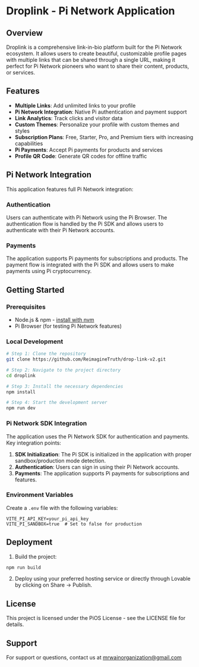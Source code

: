 
# Droplink - Pi Network Application

## Overview

Droplink is a comprehensive link-in-bio platform built for the Pi Network ecosystem. It allows users to create beautiful, customizable profile pages with multiple links that can be shared through a single URL, making it perfect for Pi Network pioneers who want to share their content, products, or services.

## Features

- **Multiple Links**: Add unlimited links to your profile
- **Pi Network Integration**: Native Pi authentication and payment support
- **Link Analytics**: Track clicks and visitor data
- **Custom Themes**: Personalize your profile with custom themes and styles
- **Subscription Plans**: Free, Starter, Pro, and Premium tiers with increasing capabilities
- **Pi Payments**: Accept Pi payments for products and services
- **Profile QR Code**: Generate QR codes for offline traffic

## Pi Network Integration

This application features full Pi Network integration:

### Authentication

Users can authenticate with Pi Network using the Pi Browser. The authentication flow is handled by the Pi SDK and allows users to authenticate with their Pi Network accounts.

### Payments

The application supports Pi payments for subscriptions and products. The payment flow is integrated with the Pi SDK and allows users to make payments using Pi cryptocurrency.

## Getting Started

### Prerequisites

- Node.js & npm - [install with nvm](https://github.com/nvm-sh/nvm#installing-and-updating)
- Pi Browser (for testing Pi Network features)

### Local Development

```sh
# Step 1: Clone the repository
git clone https://github.com/ReimagineTruth/drop-link-v2.git

# Step 2: Navigate to the project directory
cd droplink

# Step 3: Install the necessary dependencies
npm install

# Step 4: Start the development server
npm run dev
```

### Pi Network SDK Integration

The application uses the Pi Network SDK for authentication and payments. Key integration points:

1. **SDK Initialization**: The Pi SDK is initialized in the application with proper sandbox/production mode detection.
2. **Authentication**: Users can sign in using their Pi Network accounts.
3. **Payments**: The application supports Pi payments for subscriptions and features.

### Environment Variables

Create a `.env` file with the following variables:

```
VITE_PI_API_KEY=your_pi_api_key
VITE_PI_SANDBOX=true  # Set to false for production
```

## Deployment

1. Build the project:
```sh
npm run build
```

2. Deploy using your preferred hosting service or directly through Lovable by clicking on Share -> Publish.

## License

This project is licensed under the PiOS License - see the LICENSE file for details.

## Support

For support or questions, contact us at mrwainorganization@gmail.com
